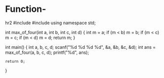 # Function-
hr2
#include <iostream>
#include <cstdio>
using namespace std;


int max_of_four(int a, int b, int c, int d)
{
    int m = a;
    if (m < b) m = b;
    if (m < c) m = c;
    if (m < d) m = d;
    return m;
}

int main() {
    int a, b, c, d;
    scanf("%d %d %d %d", &a, &b, &c, &d);
    int ans = max_of_four(a, b, c, d);
    printf("%d", ans);
    
    return 0;
}
